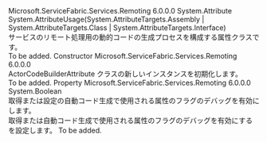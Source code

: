 <Type Name="CodeBuilderAttribute" FullName="Microsoft.ServiceFabric.Services.Remoting.Builder.CodeBuilderAttribute">
  <TypeSignature Language="C#" Value="public class CodeBuilderAttribute : Attribute" />
  <TypeSignature Language="ILAsm" Value=".class public auto ansi beforefieldinit CodeBuilderAttribute extends System.Attribute" />
  <TypeSignature Language="DocId" Value="T:Microsoft.ServiceFabric.Services.Remoting.Builder.CodeBuilderAttribute" />
  <TypeSignature Language="VB.NET" Value="Public Class CodeBuilderAttribute&#xA;Inherits Attribute" />
  <TypeSignature Language="F#" Value="type CodeBuilderAttribute = class&#xA;    inherit Attribute" />
  <AssemblyInfo>
    <AssemblyName>Microsoft.ServiceFabric.Services.Remoting</AssemblyName>
    <AssemblyVersion>6.0.0.0</AssemblyVersion>
  </AssemblyInfo>
  <Base>
    <BaseTypeName>System.Attribute</BaseTypeName>
  </Base>
  <Interfaces />
  <Attributes>
    <Attribute>
      <AttributeName>System.AttributeUsage(System.AttributeTargets.Assembly | System.AttributeTargets.Class | System.AttributeTargets.Interface)</AttributeName>
    </Attribute>
  </Attributes>
  <Docs>
    <summary>
            サービスのリモート処理用の動的コードの生成プロセスを構成する属性クラスです。
            </summary>
    <remarks>To be added.</remarks>
  </Docs>
  <Members>
    <Member MemberName=".ctor">
      <MemberSignature Language="C#" Value="public CodeBuilderAttribute ();" />
      <MemberSignature Language="ILAsm" Value=".method public hidebysig specialname rtspecialname instance void .ctor() cil managed" />
      <MemberSignature Language="DocId" Value="M:Microsoft.ServiceFabric.Services.Remoting.Builder.CodeBuilderAttribute.#ctor" />
      <MemberSignature Language="VB.NET" Value="Public Sub New ()" />
      <MemberType>Constructor</MemberType>
      <AssemblyInfo>
        <AssemblyName>Microsoft.ServiceFabric.Services.Remoting</AssemblyName>
        <AssemblyVersion>6.0.0.0</AssemblyVersion>
      </AssemblyInfo>
      <Parameters />
      <Docs>
        <summary>
            ActorCodeBuilderAttribute クラスの新しいインスタンスを初期化します。
            </summary>
        <remarks>To be added.</remarks>
      </Docs>
    </Member>
    <Member MemberName="EnableDebugging">
      <MemberSignature Language="C#" Value="public bool EnableDebugging { get; set; }" />
      <MemberSignature Language="ILAsm" Value=".property instance bool EnableDebugging" />
      <MemberSignature Language="DocId" Value="P:Microsoft.ServiceFabric.Services.Remoting.Builder.CodeBuilderAttribute.EnableDebugging" />
      <MemberSignature Language="VB.NET" Value="Public Property EnableDebugging As Boolean" />
      <MemberSignature Language="F#" Value="member this.EnableDebugging : bool with get, set" Usage="Microsoft.ServiceFabric.Services.Remoting.Builder.CodeBuilderAttribute.EnableDebugging" />
      <MemberType>Property</MemberType>
      <AssemblyInfo>
        <AssemblyName>Microsoft.ServiceFabric.Services.Remoting</AssemblyName>
        <AssemblyVersion>6.0.0.0</AssemblyVersion>
      </AssemblyInfo>
      <ReturnValue>
        <ReturnType>System.Boolean</ReturnType>
      </ReturnValue>
      <Docs>
        <summary>
            取得または設定の自動コード生成で使用される属性のフラグのデバッグを有効にします。
            </summary>
        <value>
          <see cref="T:System.Boolean" />取得または自動コード生成で使用される属性のフラグのデバッグを有効にする を設定します。</value>
        <remarks>To be added.</remarks>
      </Docs>
    </Member>
  </Members>
</Type>